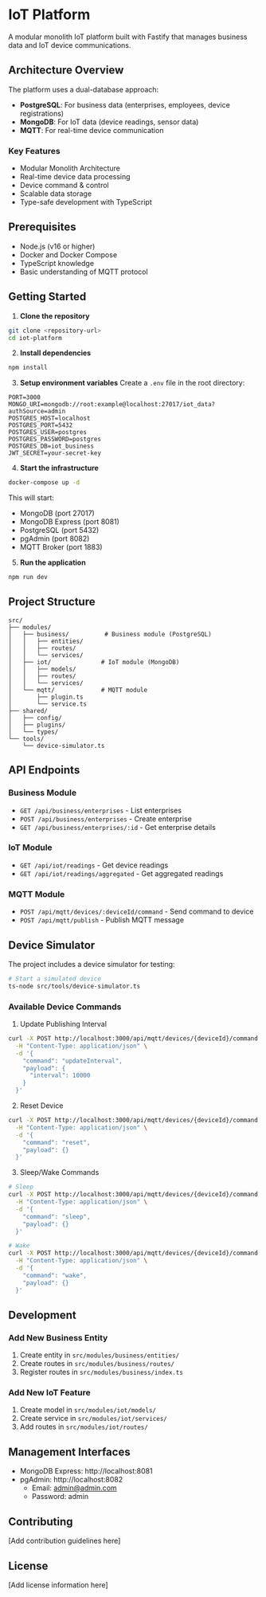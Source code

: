 # IoT Platform

A modular monolith IoT platform built with Fastify that manages business data and IoT device communications.

## Architecture Overview

The platform uses a dual-database approach:
- **PostgreSQL**: For business data (enterprises, employees, device registrations)
- **MongoDB**: For IoT data (device readings, sensor data)
- **MQTT**: For real-time device communication

### Key Features

- Modular Monolith Architecture
- Real-time device data processing
- Device command & control
- Scalable data storage
- Type-safe development with TypeScript

## Prerequisites

- Node.js (v16 or higher)
- Docker and Docker Compose
- TypeScript knowledge
- Basic understanding of MQTT protocol

## Getting Started

1. **Clone the repository**
```bash
git clone <repository-url>
cd iot-platform
```

2. **Install dependencies**
```bash
npm install
```

3. **Setup environment variables**
Create a `.env` file in the root directory:
```env
PORT=3000
MONGO_URI=mongodb://root:example@localhost:27017/iot_data?authSource=admin
POSTGRES_HOST=localhost
POSTGRES_PORT=5432
POSTGRES_USER=postgres
POSTGRES_PASSWORD=postgres
POSTGRES_DB=iot_business
JWT_SECRET=your-secret-key
```

4. **Start the infrastructure**
```bash
docker-compose up -d
```

This will start:
- MongoDB (port 27017)
- MongoDB Express (port 8081)
- PostgreSQL (port 5432)
- pgAdmin (port 8082)
- MQTT Broker (port 1883)

5. **Run the application**
```bash
npm run dev
```

## Project Structure

```
src/
├── modules/
│   ├── business/          # Business module (PostgreSQL)
│   │   ├── entities/
│   │   ├── routes/
│   │   └── services/
│   ├── iot/              # IoT module (MongoDB)
│   │   ├── models/
│   │   ├── routes/
│   │   └── services/
│   └── mqtt/             # MQTT module
│       ├── plugin.ts
│       └── service.ts
├── shared/
│   ├── config/
│   ├── plugins/
│   └── types/
└── tools/
    └── device-simulator.ts
```

## API Endpoints

### Business Module
- `GET /api/business/enterprises` - List enterprises
- `POST /api/business/enterprises` - Create enterprise
- `GET /api/business/enterprises/:id` - Get enterprise details

### IoT Module
- `GET /api/iot/readings` - Get device readings
- `GET /api/iot/readings/aggregated` - Get aggregated readings

### MQTT Module
- `POST /api/mqtt/devices/:deviceId/command` - Send command to device
- `POST /api/mqtt/publish` - Publish MQTT message

## Device Simulator

The project includes a device simulator for testing:

```bash
# Start a simulated device
ts-node src/tools/device-simulator.ts
```

### Available Device Commands

1. Update Publishing Interval
```bash
curl -X POST http://localhost:3000/api/mqtt/devices/{deviceId}/command \
  -H "Content-Type: application/json" \
  -d '{
    "command": "updateInterval",
    "payload": {
      "interval": 10000
    }
  }'
```

2. Reset Device
```bash
curl -X POST http://localhost:3000/api/mqtt/devices/{deviceId}/command \
  -H "Content-Type: application/json" \
  -d '{
    "command": "reset",
    "payload": {}
  }'
```

3. Sleep/Wake Commands
```bash
# Sleep
curl -X POST http://localhost:3000/api/mqtt/devices/{deviceId}/command \
  -H "Content-Type: application/json" \
  -d '{
    "command": "sleep",
    "payload": {}
  }'

# Wake
curl -X POST http://localhost:3000/api/mqtt/devices/{deviceId}/command \
  -H "Content-Type: application/json" \
  -d '{
    "command": "wake",
    "payload": {}
  }'
```

## Development

### Add New Business Entity

1. Create entity in `src/modules/business/entities/`
2. Create routes in `src/modules/business/routes/`
3. Register routes in `src/modules/business/index.ts`

### Add New IoT Feature

1. Create model in `src/modules/iot/models/`
2. Create service in `src/modules/iot/services/`
3. Add routes in `src/modules/iot/routes/`

## Management Interfaces

- MongoDB Express: http://localhost:8081
- pgAdmin: http://localhost:8082
  - Email: admin@admin.com
  - Password: admin

## Contributing

[Add contribution guidelines here]

## License

[Add license information here]